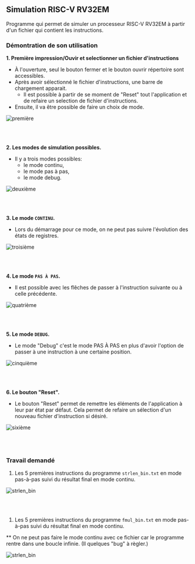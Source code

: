 ## Simulation RISC-V RV32EM

Programme qui permet de simuler un processeur RISC-V RV32EM à partir
d'un fichier qui contient les instructions.

### Démontration de son utilisation
 **1.  Première impression/Ouvir et selectionner un fichier d'instructions**
 

* À l'ouverture, seul le bouton fermer et le bouton ouvrir répertoire sont accessibles.
* Après avoir sélectionné le fichier d'instructions, une barre de chargement apparait.
    * Il est possible à partir de se moment de "Reset" tout l'application et de refaire un selection de fichier d'instructions.
* Ensuite, il va être possible de faire un choix de mode.

 ![première](./images/un.gif) 
 
 <br /><br />

 **2.  Les modes de simulation possibles.**

 * Il y a trois modes possibles:
    * le mode continu,
    * le mode pas à pas,
    * le mode debug.

 ![deuxième](./images/deux.gif)

 <br /><br />

 **3.  Le mode `CONTINU`.**
     
* Lors du démarrage pour ce mode, on ne peut pas suivre l'évolution des états de registres.

 ![troisième](./images/trois.gif)

 <br /><br />

**4.  Le mode `PAS À PAS`.**

* Il est possible avec les flêches de passer à l'instruction suivante ou à celle précédente.

 ![quatrième](./images/quatre.gif)

 <br /><br />

 **5.  Le mode `DEBUG`.**

 * Le mode "Debug" c'est le mode PAS À PAS en plus d'avoir l'option de passer à une instruction à une certaine position.

 ![cinquième](./images/cinq.gif)

  <br /><br />

  **6.  Le bouton "Reset".**

 * Le bouton "Reset" permet de remettre les éléments de l'application à leur par état par défaut.
 Cela permet de refaire un sélection d'un nouveau fichier d'instruction si désiré.

 ![sixième](./images/six.gif)

 <br /><br />

 ### Travail demandé

1. Les 5 premières instructions du programme `strlen_bin.txt` en mode pas-à-pas suivi du résultat final en mode continu.


 ![strlen_bin](./images/strlen_bin.gif)

 <br /><br />


 1. Les 5 premières instructions du programme `fmul_bin.txt` en mode pas-à-pas suivi du résultat final en mode continu.

 ** On ne peut pas faire le mode continu avec ce fichier car le programme rentre dans une boucle infinie. (Il quelques "bug" à règler.)


 ![strlen_bin](./images/fmul_bin.gif)

 <br /><br />
 


